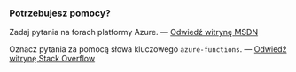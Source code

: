 ### Potrzebujesz pomocy?

Zadaj pytania na forach platformy Azure. — [Odwiedź witrynę MSDN](http://go.microsoft.com/fwlink/?LinkId=780719)

Oznacz pytania za pomocą słowa kluczowego `azure-functions`. — [Odwiedź witrynę Stack Overflow](http://stackoverflow.com/questions/tagged/azure-functions)


<!--HONumber=sep12_HO2-->



